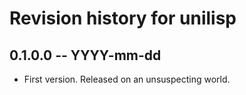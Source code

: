 # Revision history for unilisp

## 0.1.0.0 -- YYYY-mm-dd

* First version. Released on an unsuspecting world.
